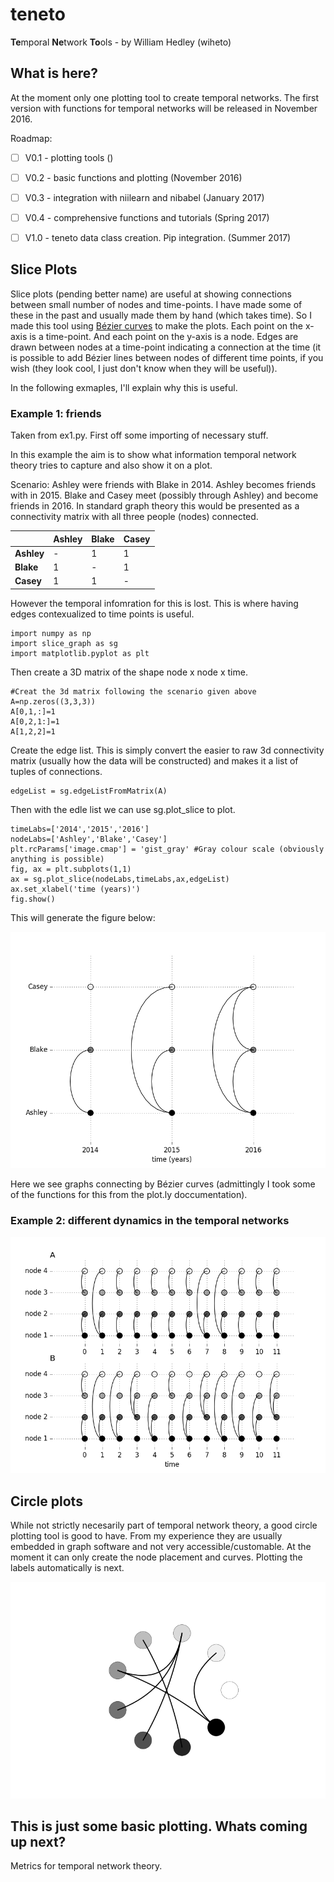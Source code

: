 # teneto
**Te**mporal **Ne**twork **To**ols - by William Hedley (wiheto)

## What is here? 

At the moment only one plotting tool to create temporal networks. The first version with functions for temporal networks will be released in November 2016. 


Roadmap: 

- [ ] V0.1 - plotting tools ()
- [ ] V0.2 - basic functions and plotting (November 2016)
- [ ] V0.3 - integration with niilearn and nibabel (January 2017)
- [ ] V0.4 - comprehensive functions and tutorials (Spring 2017)
- [ ] V1.0 - teneto data class creation. Pip integration. (Summer 2017)


## Slice Plots 

Slice plots (pending better name) are useful at showing connections between small number of nodes and time-points. I have made some of these in the past and usually made them by hand (which takes time). So I made this tool using [Bézier curves](https://en.wikipedia.org/wiki/B%C3%A9zier_curve) to make the plots. Each point on the x-axis is a time-point. And each point on the y-axis is a node. Edges are drawn between nodes at a time-point indicating a connection at the time (it is possible to add Bézier lines between nodes of different time points, if you wish (they look cool, I just don't know when they will be useful)).

In the following exmaples, I'll explain why this is useful. 

### Example 1: friends

Taken from ex1.py. First off some importing of necessary stuff. 

In this example the aim is to show what information temporal network theory tries to capture and also show it on a plot. 

Scenario: Ashley were friends with Blake in 2014. Ashley becomes friends with in 2015. Blake and Casey meet (possibly through Ashley) and become friends in 2016. In standard graph theory this would be presented as a connectivity matrix with all three people (nodes) connected. 

|              | **Ashley** | **Blake** | **Casey** |
| --- | --- | --- | ---
| **Ashley** | -    | 1   | 1 |
| **Blake**  | 1   | -   | 1 |
| **Casey**   | 1   |   1  | - |

However the temporal infomration for this is lost. This is where having edges contexualized to time points is useful. 

```
import numpy as np
import slice_graph as sg
import matplotlib.pyplot as plt
```

Then create a 3D matrix of the shape node x node x time. 

```
#Creat the 3d matrix following the scenario given above
A=np.zeros((3,3,3))
A[0,1,:]=1
A[0,2,1:]=1
A[1,2,2]=1
```

Create the edge list. This is simply convert the easier to raw 3d connectivity matrix (usually how the data will be constructed) and makes it a list of tuples of connections. 

```
edgeList = sg.edgeListFromMatrix(A)
```

Then with the edle list we can use sg.plot_slice to plot. 

```
timeLabs=['2014','2015','2016']
nodeLabs=['Ashley','Blake','Casey']
plt.rcParams['image.cmap'] = 'gist_gray' #Gray colour scale (obviously anything is possible)
fig, ax = plt.subplots(1,1)
ax = sg.plot_slice(nodeLabs,timeLabs,ax,edgeList)
ax.set_xlabel('time (years)')
fig.show()
```
This will generate the figure below: 

![](./figures/ex1.png)

Here we see graphs connecting by Bézier curves (admittingly I took some of the functions for this from the plot.ly doccumentation).

### Example 2: different dynamics in the temporal networks

![](./figures/ex2.png)

## Circle plots

While not strictly necesarily part of temporal network theory, a good circle plotting tool is good to have. From my experience they are usually embedded in graph software and not very accessible/customable. At the moment it can only create the node placement and curves. Plotting the labels automatically is next. 

![](./figures/ex3.png)

## This is just some basic plotting. Whats coming up next? 

Metrics for temporal network theory. 
